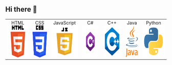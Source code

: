 ## Hi there 👋

<table>
  <tr>
    <td align="center">HTML<br><img src="https://github.com/Anegm-exe/Anegm-exe/blob/main/HTML.png" height="100" /></td>
    <td align="center">CSS<br><img src="https://github.com/Anegm-exe/Anegm-exe/blob/main/CSS.png" height="100" /></td>
    <td align="center">JavaScript<br><img src="https://github.com/Anegm-exe/Anegm-exe/blob/main/JS.png" height="100" /></td>
    <td align="center">C#<br><img src="https://github.com/Anegm-exe/Anegm-exe/blob/main/C%23.png" height="100" /></td>
    <td align="center">C++<br><img src="https://github.com/Anegm-exe/Anegm-exe/blob/main/C%2B%2B.png" height="100" /></td>
    <td align="center">Java<br><img src="https://github.com/Anegm-exe/Anegm-exe/blob/main/JAVA.png" height="100" /></td>
    <td align="center">Python<br><img src="https://github.com/Anegm-exe/Anegm-exe/blob/main/Python.png" height="100" /></td>
  </tr>
</table>


<!--
- 🔭 I’m currently working on ...
- 🌱 I’m currently learning ...
- 👯 I’m looking to collaborate on ...
- 🤔 I’m looking for help with ...
- 💬 Ask me about ...
- 📫 How to reach me: ...
- 😄 Pronouns: ...
- ⚡ Fun fact: ...
-->
